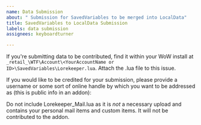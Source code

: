 ```yaml
---
name: Data Submission
about: " Submission for SavedVariables to be merged into LocalData"
title: SavedVariables to LocalData Submission
labels: data submission
assignees: keyboardturner

---
```


If you're submitting data to be contributed, find it within your WoW install at `_retail_\WTF\Account\<YourAccountName or ID>\SavedVariables\Lorekeeper.lua`. Attach the .lua file to this issue.

If you would like to be credited for your submission, please provide a username or some sort of online handle by which you want to be addressed as (this is public info in an addon): 

Do not include Lorekeeper_Mail.lua as it is *not* a necessary upload and contains your personal mail items and custom items. It will not be contributed to the addon.
